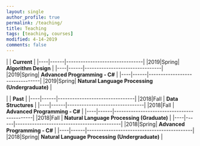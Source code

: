 ```yaml
---
layout: single
author_profile: true
permalink: /teaching/
title: Teaching
tags: [teaching, courses]
modified: 4-14-2019
comments: false
---
```



|           | **Current**                    |
|----|------|--------------------------------|
|2019|Spring| **Algorithm Design**         |
|----|------|--------------------------------|
|2019|Spring| **Advanced Programming - C#** |
|----|------|--------------------------------|
|2019|Spring| **Natural Language Processing (Undergraduate)** |



|           | **Past**                       |
|----|------|--------------------------------|
|2018|Fall  | **Data Structures**            |
|----|------|--------------------------------|
|2018|Fall  | **Advanced Programming - C#** |
|----|------|--------------------------------------------|
|2018|Fall  | **Natural Language Processing (Graduate)** |
|----|------|--------------------------------------------|
|2018|Spring| **Advanced Programming - C#**             |
|----|------|--------------------------------------------|
|2018|Spring| **Natural Language Processing (Undergraduate)** |
